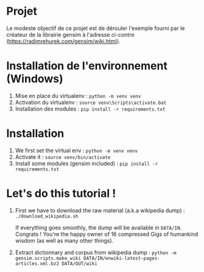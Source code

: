 # Projet

Le modeste objectif de ce projet est de dérouler l'exemple fourni par le créateur de la librairie gensim à l'adresse ci-contre (https://radimrehurek.com/gensim/wiki.html).

# Installation de l'environnement (Windows)

1. Mise en place du virtualenv : `python -m venv venv`
2. Activation du virtualenv : `source venv\Scripts\activate.bat`
3. Installation des modules : `pip install -r requirements.txt`

# Installation

1. We first set the virtual env : `python -m venv venv`
2. Activate it : `source venv/bin/activate`
3. Install some modules (gensim included) : `pip install -r requirements.txt`

# Let's do this tutorial !

1. First we have to download the raw material (a.k.a wikipedia dump) : `./download_wikipedia.sh`
   
   If everything goes smoothly, the dump will be available in `DATA/IN`. Congrats ! You're the happy owner of 16 compressed Gigs of humankind wisdom (as well as many other things).
	
2. Extract dictionnary and corpus from wikipedia dump : `python -m gensim.scripts.make_wiki DATA/IN/enwiki-latest-pages-articles.xml.bz2 DATA/OUT/wiki`
